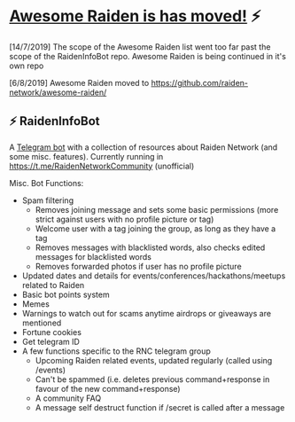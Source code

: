 # [Awesome Raiden is has moved!](https://github.com/raiden-network/awesome-raiden) ⚡

[14/7/2019] The scope of the Awesome Raiden list went too far past the scope of the RaidenInfoBot repo. Awesome Raiden is being continued in it's own repo

[6/8/2019] Awesome Raiden moved to https://github.com/raiden-network/awesome-raiden/

## ⚡ RaidenInfoBot
A [Telegram bot](https://t.me/RaidenInfoBot) with a collection of resources about Raiden Network (and some misc. features). Currently running in https://t.me/RaidenNetworkCommunity (unofficial)

Misc. Bot Functions:

- Spam filtering
  - Removes joining message and sets some basic permissions (more strict against users with no profile picture or tag)
  - Welcome user with a tag joining the group, as long as they have a tag
  - Removes messages with blacklisted words, also checks edited messages for blacklisted words
  - Removes forwarded photos if user has no profile picture
- Updated dates and details for events/conferences/hackathons/meetups related to Raiden
- Basic bot points system
- Memes
- Warnings to watch out for scams anytime airdrops or giveaways are mentioned
- Fortune cookies
- Get telegram ID
- A few functions specific to the RNC telegram group
  - Upcoming Raiden related events, updated regularly (called using /events)
  - Can't be spammed (i.e. deletes previous command+response in favour of the new command+response)
  - A community FAQ
  - A message self destruct function if /secret is called after a message
